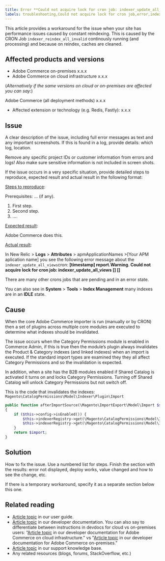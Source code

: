 ```yaml
---
title: Error **Could not acquire lock for cron job: indexer_update_all_views**
labels: troubleshooting,Could not acquire lock for cron job,error,indexing,crons,site performance
---
```


This article provides a workaround for the issue when your site has performance issues caused by constant reindexing. This is caused by the CRON Job `indexer_reindex_all_invalid` continously running (and processing) and because on reindex, caches are cleaned.

## Affected products and versions

* Adobe Commerce on-premises x.x.x
* Adobe Commerce on cloud infrastructure x.x.x

(*Alternatively if the same versions on cloud or on-premises are affected you can say:*)

Adobe Commerce (all deployment methods) x.x.x

* Affected extension or technology (e.g. Redis, Fastly): x.x.x

## Issue

A clear description of the issue, including full error messages as text and any important screenshots.
If this is found in a log, provide details: which log, location.

Remove any specific project IDs or customer information from errors and logs! Also make sure sensitive information is not included in screen shots.

If the issue occurs in a very specific situation, provide detailed steps to reproduce, expected result and actual result in the following format:

<ins>Steps to reproduce</ins>:

Prerequisites: ... (if any).

1. First step.
1. Second step.
1. ....

<ins>Expected result</ins>:

Adobe Commerce does this.

<ins>Actual result</ins>:

In New Relic > **Logs** > **Attributes** > apmApplicationNames >[Your APM aplication name] you see the following error message about the `indexer_update_all_views`cron:
**[timestamp] report.Warning. Could not acquire lock for cron job: indexer_update_all_views [] []**

There are many other crons jobs that are pending and in an error state.

You can also see in **System** > **Tools** > **Index Management** many indexes are in an **IDLE** state.

## Cause

When the core Adobe Commerce importer is run (manually or by CRON) then a set of plugins across multiple core modules are executed to determine what indexes should be invalidated.

The issue occurs when the Category Permissions module is enabled in Commerce Admin, if this is true then the module’s plugin always invalidates the Product & Category indexes (and linked indexes) when an import is executed. If the standard import types are examined they they all affect Category Permissions and so the invalidation is expected.

In addition, when a site has the B2B modules enabled if Shared Catalog is activated it turns on and locks Category Permissions. Turning off Shared Catalog will unlock Category Permissions but not switch off.

This is the code that invalidates the indexes:
`Magento\CatalogPermissions\Model\Indexer\Plugin\Import`

```php
public function afterImportSource(\Magento\ImportExport\Model\Import $subject, $import)
{
    if ($this->config->isEnabled()) {
        $this->indexerRegistry->get(\Magento\CatalogPermissions\Model\Indexer\Category::INDEXER_ID)->invalidate();
        $this->indexerRegistry->get(\Magento\CatalogPermissions\Model\Indexer\Product::INDEXER_ID)->invalidate();
    }
    return $import;
}
```


## Solution

How to fix the issue. Use a numbered list for steps.
Finish the section with the results: error not displayed, deploy works, value changed and how to see the change, etc.

If there is a temporary workaround, specify it as a separate section below this one.

## Related reading

* [Article topic](https://docs.magento.com/user-guide/) in our user guide.
* [Article topic](https://devdocs.magento.com) in our developer documentation. You can also say to differentiate between instructions in devdocs for cloud vs on-premises users: “[Article topic](https://devdocs.magento.com) in our developer documentation for Adobe Commerce on cloud infrastructure." vs "[Article topic](https://devdocs.magento.com) in our developer documentation for Adobe Commerce on-premises."
* [Article topic](https://support.magento.com/hc/en-us) in our support knowledge base.
* Any related resources (blogs, forums, StackOverflow, etc.)
